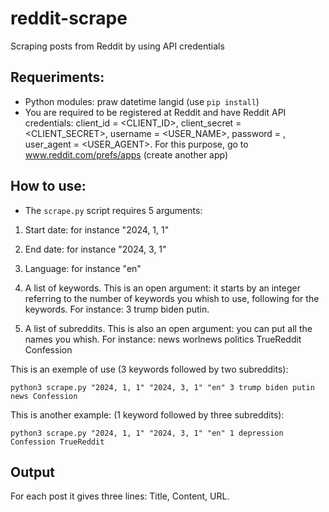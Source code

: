 # reddit-scrape

Scraping posts from Reddit by using API credentials


## Requeriments:
* Python modules: praw datetime langid (use `pip install`)
* You are required to be registered at Reddit and have Reddit API credentials: client_id = <CLIENT_ID>, client_secret = <CLIENT_SECRET>, username = <USER_NAME>, password = <PASSW>, user_agent = <USER_AGENT>. For this purpose, go to www.reddit.com/prefs/apps (create another app)

## How to use:

*  The `scrape.py` script requires 5 arguments:

1. Start date: for instance "2024, 1, 1"

2. End date: for instance "2024, 3, 1"

3. Language: for instance "en"

4. A list of keywords. This is an open argument: it starts by an integer referring to the number of keywords you whish to use, following for the keywords. For instance: 3 trump biden putin.

5. A list of subreddits. This is also an open argument: you can put all the names you whish. For instance: news worlnews politics TrueReddit Confession

This is an exemple of use (3 keywords followed by two subreddits):

```python3 scrape.py "2024, 1, 1" "2024, 3, 1" "en" 3 trump biden putin news Confession```

This is another example: (1 keyword followed by three subreddits):

```python3 scrape.py "2024, 1, 1" "2024, 3, 1" "en" 1 depression Confession TrueReddit```

## Output

For each post it gives three lines: Title, Content, URL.
